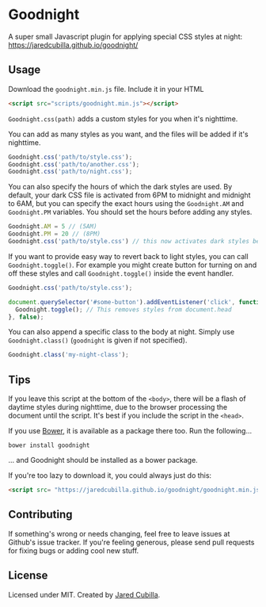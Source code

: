 # Goodnight

A super small Javascript plugin for applying special CSS styles at night: https://jaredcubilla.github.io/goodnight/

## Usage

Download the `goodnight.min.js` file. Include it in your HTML

```html
<script src="scripts/goodnight.min.js"></script>
```

`Goodnight.css(path)` adds a custom styles for you when it's nighttime.

You can add as many styles as you want, and the files will be added if it's nighttime.

```js
Goodnight.css('path/to/style.css');
Goodnight.css('path/to/another.css');
Goodnight.css('path/to/night.css');
```

You can also specify the hours of which the dark styles are used. By default, your dark CSS file is activated from 6PM to midnight and midnight to 6AM, but you can specify the exact hours using the `Goodnight.AM` and `Goodnight.PM` variables. You should set the hours before adding any styles.

```js
Goodnight.AM = 5 // (5AM)
Goodnight.PM = 20 // (8PM)
Goodnight.css('path/to/style.css') // this now activates dark styles before 5AM and after 8PM
```

If you want to provide easy way to revert back to light styles, you can call `Goodnight.toggle()`. For example you might create button for turning on and off these styles and call `Goodnight.toggle()` inside the event handler.

```js
Goodnight.css('path/to/style.css');

document.querySelector('#some-button').addEventListener('click', function () {
  Goodnight.toggle(); // This removes styles from document.head
}, false);
```

You can also append a specific class to the body at night. Simply use `Goodnight.class()` (`goodnight` is given if not specified).

```js
Goodnight.class('my-night-class');
```

## Tips

If you leave this script at the bottom of the `<body>`, there will be a flash of daytime styles during nighttime, due to the browser processing the document until the script. It's best if you include the script in the `<head>`.

If you use [Bower](http://bower.io/), it is available as a package there too. Run the following...

```
bower install goodnight
```

... and Goodnight should be installed as a bower package.

If you're too lazy to download it, you could always just do this:

```html
<script src= "https://jaredcubilla.github.io/goodnight/goodnight.min.js"></script>
```

## Contributing

If something's wrong or needs changing, feel free to leave issues at Github's issue tracker. If you're feeling generous, please send pull requests for fixing bugs or adding cool new stuff.

## License

Licensed under MIT. Created by [Jared Cubilla](https://github.com/JaredCubilla).
